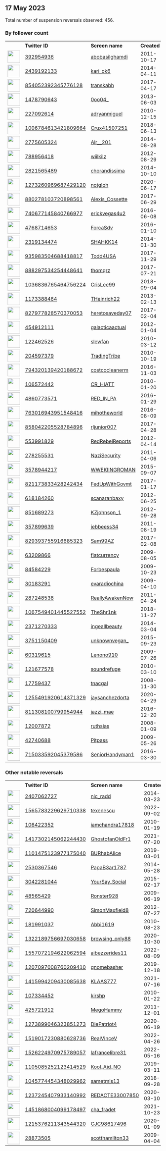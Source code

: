 
## 17 May 2023
Total number of suspension reversals observed: 456.

### By follower count
<table><tr><th></th><th align="left">Twitter ID</th><th align="left">Screen name</th>
<th align="left">Created</th><th align="left">Status</th><th align="left">Suspended</th><th align="left">Followers</th>
<tr><td><a href="https://pbs.twimg.com/profile_images/1562646450064003072/IdUxk8e-_normal.jpg"><img src="https://pbs.twimg.com/profile_images/1562646450064003072/IdUxk8e-_normal.jpg" width="40px" height="40px" align="center"/></a></td><td><a href="https://twitter.com/intent/user?user_id=392954936">392954936</a></td><td><a href="https://twitter.com/abobasilghamdi">abobasilghamdi</a></td><td>2011-10-17</td><td align="center"></td><td>2023-02-27</td><td>435499</td></tr>
<tr><td><a href="https://pbs.twimg.com/profile_images/1364049494204153859/j2C4GWmc_normal.jpg"><img src="https://pbs.twimg.com/profile_images/1364049494204153859/j2C4GWmc_normal.jpg" width="40px" height="40px" align="center"/></a></td><td><a href="https://twitter.com/intent/user?user_id=2439192133">2439192133</a></td><td><a href="https://twitter.com/kari_ok6">kari_ok6</a></td><td>2014-04-11</td><td align="center"></td><td></td><td>403615</td></tr>
<tr><td><a href="https://pbs.twimg.com/profile_images/1193894695887351808/dS5POkBy_normal.jpg"><img src="https://pbs.twimg.com/profile_images/1193894695887351808/dS5POkBy_normal.jpg" width="40px" height="40px" align="center"/></a></td><td><a href="https://twitter.com/intent/user?user_id=854052392345776128">854052392345776128</a></td><td><a href="https://twitter.com/transkabh">transkabh</a></td><td>2017-04-17</td><td align="center"></td><td>2023-01-19</td><td>217184</td></tr>
<tr><td><a href="https://pbs.twimg.com/profile_images/1395726743466651655/6Mi-Q-fE_normal.jpg"><img src="https://pbs.twimg.com/profile_images/1395726743466651655/6Mi-Q-fE_normal.jpg" width="40px" height="40px" align="center"/></a></td><td><a href="https://twitter.com/intent/user?user_id=1478790643">1478790643</a></td><td><a href="https://twitter.com/0oo04_">0oo04_</a></td><td>2013-06-03</td><td align="center"></td><td>2023-01-15</td><td>184394</td></tr>
<tr><td><a href="https://pbs.twimg.com/profile_images/929874543451279361/U9KKvfZo_normal.jpg"><img src="https://pbs.twimg.com/profile_images/929874543451279361/U9KKvfZo_normal.jpg" width="40px" height="40px" align="center"/></a></td><td><a href="https://twitter.com/intent/user?user_id=227092614">227092614</a></td><td><a href="https://twitter.com/adryanmiguel">adryanmiguel</a></td><td>2010-12-15</td><td align="center"></td><td>2022-08-30</td><td>95532</td></tr>
<tr><td><a href="https://pbs.twimg.com/profile_images/1659243742681759746/r3y7b2iu_normal.jpg"><img src="https://pbs.twimg.com/profile_images/1659243742681759746/r3y7b2iu_normal.jpg" width="40px" height="40px" align="center"/></a></td><td><a href="https://twitter.com/intent/user?user_id=1006784613421809664">1006784613421809664</a></td><td><a href="https://twitter.com/Crux41507251">Crux41507251</a></td><td>2018-06-13</td><td align="center"></td><td></td><td>83803</td></tr>
<tr><td><a href="https://pbs.twimg.com/profile_images/1619742164103172096/_narHQkz_normal.jpg"><img src="https://pbs.twimg.com/profile_images/1619742164103172096/_narHQkz_normal.jpg" width="40px" height="40px" align="center"/></a></td><td><a href="https://twitter.com/intent/user?user_id=2775605324">2775605324</a></td><td><a href="https://twitter.com/Alr__201">Alr__201</a></td><td>2014-08-28</td><td align="center"></td><td>2022-12-11</td><td>83721</td></tr>
<tr><td><a href="https://pbs.twimg.com/profile_images/1668729171470630915/UKxa85j0_normal.jpg"><img src="https://pbs.twimg.com/profile_images/1668729171470630915/UKxa85j0_normal.jpg" width="40px" height="40px" align="center"/></a></td><td><a href="https://twitter.com/intent/user?user_id=788956418">788956418</a></td><td><a href="https://twitter.com/wiilkilz">wiilkilz</a></td><td>2012-08-29</td><td align="center"></td><td></td><td>74987</td></tr>
<tr><td><a href="https://pbs.twimg.com/profile_images/1377657064332353537/DuhYhlj2_normal.jpg"><img src="https://pbs.twimg.com/profile_images/1377657064332353537/DuhYhlj2_normal.jpg" width="40px" height="40px" align="center"/></a></td><td><a href="https://twitter.com/intent/user?user_id=2821565489">2821565489</a></td><td><a href="https://twitter.com/chorandissima">chorandissima</a></td><td>2014-10-10</td><td align="center"></td><td></td><td>65802</td></tr>
<tr><td><a href="https://pbs.twimg.com/profile_images/1644906136087166976/3uMchbUK_normal.jpg"><img src="https://pbs.twimg.com/profile_images/1644906136087166976/3uMchbUK_normal.jpg" width="40px" height="40px" align="center"/></a></td><td><a href="https://twitter.com/intent/user?user_id=1273260969687429120">1273260969687429120</a></td><td><a href="https://twitter.com/notgloh">notgloh</a></td><td>2020-06-17</td><td align="center"></td><td></td><td>62961</td></tr>
<tr><td><a href="https://pbs.twimg.com/profile_images/1232716319897915395/mLEEG5U0_normal.jpg"><img src="https://pbs.twimg.com/profile_images/1232716319897915395/mLEEG5U0_normal.jpg" width="40px" height="40px" align="center"/></a></td><td><a href="https://twitter.com/intent/user?user_id=880278103720898561">880278103720898561</a></td><td><a href="https://twitter.com/Alexis_Cossette">Alexis_Cossette</a></td><td>2017-06-29</td><td align="center"></td><td></td><td>60541</td></tr>
<tr><td><a href="https://pbs.twimg.com/profile_images/1602968819479314432/OZ8RZePD_normal.jpg"><img src="https://pbs.twimg.com/profile_images/1602968819479314432/OZ8RZePD_normal.jpg" width="40px" height="40px" align="center"/></a></td><td><a href="https://twitter.com/intent/user?user_id=740677145840766977">740677145840766977</a></td><td><a href="https://twitter.com/erickvegas4u2">erickvegas4u2</a></td><td>2016-06-08</td><td align="center"></td><td>2023-02-03</td><td>54327</td></tr>
<tr><td><a href="https://pbs.twimg.com/profile_images/960202374873796608/cHVL9DRZ_normal.jpg"><img src="https://pbs.twimg.com/profile_images/960202374873796608/cHVL9DRZ_normal.jpg" width="40px" height="40px" align="center"/></a></td><td><a href="https://twitter.com/intent/user?user_id=4768714653">4768714653</a></td><td><a href="https://twitter.com/ForcaSdv">ForcaSdv</a></td><td>2016-01-10</td><td align="center"></td><td>2022-09-20</td><td>51067</td></tr>
<tr><td><a href="https://pbs.twimg.com/profile_images/1668510924699779073/FwC5i_Jx_normal.jpg"><img src="https://pbs.twimg.com/profile_images/1668510924699779073/FwC5i_Jx_normal.jpg" width="40px" height="40px" align="center"/></a></td><td><a href="https://twitter.com/intent/user?user_id=2319134474">2319134474</a></td><td><a href="https://twitter.com/SHAHKK14">SHAHKK14</a></td><td>2014-01-30</td><td align="center"></td><td>2022-10-27</td><td>46868</td></tr>
<tr><td><a href="https://pbs.twimg.com/profile_images/1658958004367097865/hfakAvUO_normal.jpg"><img src="https://pbs.twimg.com/profile_images/1658958004367097865/hfakAvUO_normal.jpg" width="40px" height="40px" align="center"/></a></td><td><a href="https://twitter.com/intent/user?user_id=935983504688418817">935983504688418817</a></td><td><a href="https://twitter.com/Todd4USA">Todd4USA</a></td><td>2017-11-29</td><td align="center"></td><td></td><td>40120</td></tr>
<tr><td><a href="https://pbs.twimg.com/profile_images/1669068221490647040/PPobLB9k_normal.jpg"><img src="https://pbs.twimg.com/profile_images/1669068221490647040/PPobLB9k_normal.jpg" width="40px" height="40px" align="center"/></a></td><td><a href="https://twitter.com/intent/user?user_id=888297534254448641">888297534254448641</a></td><td><a href="https://twitter.com/thomqrz">thomqrz</a></td><td>2017-07-21</td><td align="center"></td><td>2022-11-22</td><td>39529</td></tr>
<tr><td><a href="https://pbs.twimg.com/profile_images/1391199416586063873/0AUjVKzm_normal.jpg"><img src="https://pbs.twimg.com/profile_images/1391199416586063873/0AUjVKzm_normal.jpg" width="40px" height="40px" align="center"/></a></td><td><a href="https://twitter.com/intent/user?user_id=1036836765464756224">1036836765464756224</a></td><td><a href="https://twitter.com/CrisLee99">CrisLee99</a></td><td>2018-09-04</td><td align="center"></td><td>2023-03-21</td><td>36693</td></tr>
<tr><td><a href="https://pbs.twimg.com/profile_images/784737657477820416/XmhYRhsx_normal.jpg"><img src="https://pbs.twimg.com/profile_images/784737657477820416/XmhYRhsx_normal.jpg" width="40px" height="40px" align="center"/></a></td><td><a href="https://twitter.com/intent/user?user_id=1173388464">1173388464</a></td><td><a href="https://twitter.com/THeinrich22">THeinrich22</a></td><td>2013-02-13</td><td align="center"></td><td></td><td>33903</td></tr>
<tr><td><a href="https://pbs.twimg.com/profile_images/968558025807138817/3tRLfi6m_normal.jpg"><img src="https://pbs.twimg.com/profile_images/968558025807138817/3tRLfi6m_normal.jpg" width="40px" height="40px" align="center"/></a></td><td><a href="https://twitter.com/intent/user?user_id=827977828570370053">827977828570370053</a></td><td><a href="https://twitter.com/heretosaveday07">heretosaveday07</a></td><td>2017-02-04</td><td align="center"></td><td></td><td>32104</td></tr>
<tr><td><a href="https://pbs.twimg.com/profile_images/1282690700681912321/siEnh17x_normal.jpg"><img src="https://pbs.twimg.com/profile_images/1282690700681912321/siEnh17x_normal.jpg" width="40px" height="40px" align="center"/></a></td><td><a href="https://twitter.com/intent/user?user_id=454912111">454912111</a></td><td><a href="https://twitter.com/galacticaactual">galacticaactual</a></td><td>2012-01-04</td><td align="center"></td><td></td><td>31198</td></tr>
<tr><td><a href="https://pbs.twimg.com/profile_images/947750141255213056/5Rg9HZFJ_normal.jpg"><img src="https://pbs.twimg.com/profile_images/947750141255213056/5Rg9HZFJ_normal.jpg" width="40px" height="40px" align="center"/></a></td><td><a href="https://twitter.com/intent/user?user_id=122462526">122462526</a></td><td><a href="https://twitter.com/slewfan">slewfan</a></td><td>2010-03-12</td><td align="center"></td><td></td><td>28969</td></tr>
<tr><td><a href="https://pbs.twimg.com/profile_images/1170892363/tt_red_t_normal.GIF"><img src="https://pbs.twimg.com/profile_images/1170892363/tt_red_t_normal.GIF" width="40px" height="40px" align="center"/></a></td><td><a href="https://twitter.com/intent/user?user_id=204597379">204597379</a></td><td><a href="https://twitter.com/TradingTribe">TradingTribe</a></td><td>2010-10-19</td><td align="center"></td><td>2023-01-24</td><td>27920</td></tr>
<tr><td><a href="https://pbs.twimg.com/profile_images/1588475941595979776/LjhT4zJP_normal.jpg"><img src="https://pbs.twimg.com/profile_images/1588475941595979776/LjhT4zJP_normal.jpg" width="40px" height="40px" align="center"/></a></td><td><a href="https://twitter.com/intent/user?user_id=794320139420188672">794320139420188672</a></td><td><a href="https://twitter.com/costcocleanerm">costcocleanerm</a></td><td>2016-11-03</td><td align="center"></td><td>2023-03-18</td><td>24564</td></tr>
<tr><td><a href="https://pbs.twimg.com/profile_images/1336892662360707073/xq4IOtNG_normal.jpg"><img src="https://pbs.twimg.com/profile_images/1336892662360707073/xq4IOtNG_normal.jpg" width="40px" height="40px" align="center"/></a></td><td><a href="https://twitter.com/intent/user?user_id=106572442">106572442</a></td><td><a href="https://twitter.com/CR_HIATT">CR_HIATT</a></td><td>2010-01-20</td><td align="center"></td><td></td><td>23119</td></tr>
<tr><td><a href="https://pbs.twimg.com/profile_images/1343392199438979072/AAKBQy_f_normal.jpg"><img src="https://pbs.twimg.com/profile_images/1343392199438979072/AAKBQy_f_normal.jpg" width="40px" height="40px" align="center"/></a></td><td><a href="https://twitter.com/intent/user?user_id=4860773571">4860773571</a></td><td><a href="https://twitter.com/RED_IN_PA">RED_IN_PA</a></td><td>2016-01-29</td><td align="center"></td><td></td><td>21566</td></tr>
<tr><td><a href="https://pbs.twimg.com/profile_images/763340354636644352/_j7cpSVa_normal.jpg"><img src="https://pbs.twimg.com/profile_images/763340354636644352/_j7cpSVa_normal.jpg" width="40px" height="40px" align="center"/></a></td><td><a href="https://twitter.com/intent/user?user_id=763016943951548416">763016943951548416</a></td><td><a href="https://twitter.com/mihotheworld">mihotheworld</a></td><td>2016-08-09</td><td align="center"></td><td>2023-01-07</td><td>21250</td></tr>
<tr><td><a href="https://pbs.twimg.com/profile_images/1658859437388382208/_GB0OCRq_normal.jpg"><img src="https://pbs.twimg.com/profile_images/1658859437388382208/_GB0OCRq_normal.jpg" width="40px" height="40px" align="center"/></a></td><td><a href="https://twitter.com/intent/user?user_id=858042205528784896">858042205528784896</a></td><td><a href="https://twitter.com/rljunior007">rljunior007</a></td><td>2017-04-28</td><td align="center"></td><td></td><td>20815</td></tr>
<tr><td><a href="https://pbs.twimg.com/profile_images/1659809790049280001/WAaKb3II_normal.jpg"><img src="https://pbs.twimg.com/profile_images/1659809790049280001/WAaKb3II_normal.jpg" width="40px" height="40px" align="center"/></a></td><td><a href="https://twitter.com/intent/user?user_id=553991829">553991829</a></td><td><a href="https://twitter.com/RedRebelReports">RedRebelReports</a></td><td>2012-04-14</td><td align="center"></td><td></td><td>19259</td></tr>
<tr><td><a href="https://pbs.twimg.com/profile_images/1657019874638704640/CW7u0m4k_normal.jpg"><img src="https://pbs.twimg.com/profile_images/1657019874638704640/CW7u0m4k_normal.jpg" width="40px" height="40px" align="center"/></a></td><td><a href="https://twitter.com/intent/user?user_id=278255531">278255531</a></td><td><a href="https://twitter.com/NaziSecurity">NaziSecurity</a></td><td>2011-04-06</td><td align="center"></td><td></td><td>18990</td></tr>
<tr><td><a href="https://pbs.twimg.com/profile_images/1510832852870438916/9wbkJwcU_normal.jpg"><img src="https://pbs.twimg.com/profile_images/1510832852870438916/9wbkJwcU_normal.jpg" width="40px" height="40px" align="center"/></a></td><td><a href="https://twitter.com/intent/user?user_id=3578944217">3578944217</a></td><td><a href="https://twitter.com/WWEKIINGROMAN">WWEKIINGROMAN</a></td><td>2015-09-07</td><td align="center"></td><td>2022-11-22</td><td>17641</td></tr>
<tr><td><a href="https://pbs.twimg.com/profile_images/1331066010980511746/mZUHkJt8_normal.jpg"><img src="https://pbs.twimg.com/profile_images/1331066010980511746/mZUHkJt8_normal.jpg" width="40px" height="40px" align="center"/></a></td><td><a href="https://twitter.com/intent/user?user_id=821173833428242434">821173833428242434</a></td><td><a href="https://twitter.com/FedUpWithGovmt">FedUpWithGovmt</a></td><td>2017-01-17</td><td align="center"></td><td></td><td>17025</td></tr>
<tr><td><a href="https://pbs.twimg.com/profile_images/1426995786890481667/JWgZ8Ekw_normal.jpg"><img src="https://pbs.twimg.com/profile_images/1426995786890481667/JWgZ8Ekw_normal.jpg" width="40px" height="40px" align="center"/></a></td><td><a href="https://twitter.com/intent/user?user_id=618184260">618184260</a></td><td><a href="https://twitter.com/scanaranbaxy">scanaranbaxy</a></td><td>2012-06-25</td><td align="center"></td><td>2023-01-12</td><td>15892</td></tr>
<tr><td><a href="https://pbs.twimg.com/profile_images/651795035973881856/GZGDx66J_normal.jpg"><img src="https://pbs.twimg.com/profile_images/651795035973881856/GZGDx66J_normal.jpg" width="40px" height="40px" align="center"/></a></td><td><a href="https://twitter.com/intent/user?user_id=851689273">851689273</a></td><td><a href="https://twitter.com/KZjohnson_1">KZjohnson_1</a></td><td>2012-09-28</td><td align="center"></td><td></td><td>15801</td></tr>
<tr><td><a href="https://pbs.twimg.com/profile_images/1226914191455531008/O68b8MkY_normal.jpg"><img src="https://pbs.twimg.com/profile_images/1226914191455531008/O68b8MkY_normal.jpg" width="40px" height="40px" align="center"/></a></td><td><a href="https://twitter.com/intent/user?user_id=357899639">357899639</a></td><td><a href="https://twitter.com/jebbeess34">jebbeess34</a></td><td>2011-08-19</td><td align="center"></td><td></td><td>13253</td></tr>
<tr><td><a href="https://pbs.twimg.com/profile_images/1338491641699704833/DMlVZQSu_normal.jpg"><img src="https://pbs.twimg.com/profile_images/1338491641699704833/DMlVZQSu_normal.jpg" width="40px" height="40px" align="center"/></a></td><td><a href="https://twitter.com/intent/user?user_id=829393755916685323">829393755916685323</a></td><td><a href="https://twitter.com/Sam99AZ">Sam99AZ</a></td><td>2017-02-08</td><td align="center"></td><td></td><td>12579</td></tr>
<tr><td><a href="https://pbs.twimg.com/profile_images/972138977/american-dollar-toilet-paper_normal.jpg"><img src="https://pbs.twimg.com/profile_images/972138977/american-dollar-toilet-paper_normal.jpg" width="40px" height="40px" align="center"/></a></td><td><a href="https://twitter.com/intent/user?user_id=63209866">63209866</a></td><td><a href="https://twitter.com/fiatcurrency">fiatcurrency</a></td><td>2009-08-05</td><td align="center"></td><td>2022-05-13</td><td>12260</td></tr>
<tr><td><a href="https://pbs.twimg.com/profile_images/1310008484402999296/VByPCNDD_normal.jpg"><img src="https://pbs.twimg.com/profile_images/1310008484402999296/VByPCNDD_normal.jpg" width="40px" height="40px" align="center"/></a></td><td><a href="https://twitter.com/intent/user?user_id=84584229">84584229</a></td><td><a href="https://twitter.com/Forbespaula">Forbespaula</a></td><td>2009-10-23</td><td align="center"></td><td></td><td>11813</td></tr>
<tr><td><a href="https://pbs.twimg.com/profile_images/688671221047660544/lQIbBJWt_normal.jpg"><img src="https://pbs.twimg.com/profile_images/688671221047660544/lQIbBJWt_normal.jpg" width="40px" height="40px" align="center"/></a></td><td><a href="https://twitter.com/intent/user?user_id=30183291">30183291</a></td><td><a href="https://twitter.com/evaradiochina">evaradiochina</a></td><td>2009-04-10</td><td align="center"></td><td>2023-01-07</td><td>11473</td></tr>
<tr><td><a href="https://pbs.twimg.com/profile_images/1078644314262056961/3j4jRxl-_normal.jpg"><img src="https://pbs.twimg.com/profile_images/1078644314262056961/3j4jRxl-_normal.jpg" width="40px" height="40px" align="center"/></a></td><td><a href="https://twitter.com/intent/user?user_id=287248538">287248538</a></td><td><a href="https://twitter.com/ReallyAwakenNow">ReallyAwakenNow</a></td><td>2011-04-24</td><td align="center"></td><td></td><td>11103</td></tr>
<tr><td><a href="https://pbs.twimg.com/profile_images/1109929472810205185/tloLWFVN_normal.jpg"><img src="https://pbs.twimg.com/profile_images/1109929472810205185/tloLWFVN_normal.jpg" width="40px" height="40px" align="center"/></a></td><td><a href="https://twitter.com/intent/user?user_id=1067549401445527552">1067549401445527552</a></td><td><a href="https://twitter.com/TheShr1nk">TheShr1nk</a></td><td>2018-11-27</td><td align="center"></td><td>2022-09-26</td><td>11097</td></tr>
<tr><td><a href="https://pbs.twimg.com/profile_images/1673203312475381761/-UEOQBJR_normal.jpg"><img src="https://pbs.twimg.com/profile_images/1673203312475381761/-UEOQBJR_normal.jpg" width="40px" height="40px" align="center"/></a></td><td><a href="https://twitter.com/intent/user?user_id=2371270333">2371270333</a></td><td><a href="https://twitter.com/ingeallbeauty">ingeallbeauty</a></td><td>2014-03-04</td><td align="center"></td><td>2022-03-13</td><td>10811</td></tr>
<tr><td><a href="https://pbs.twimg.com/profile_images/1358834495630290945/TwvmgAGf_normal.jpg"><img src="https://pbs.twimg.com/profile_images/1358834495630290945/TwvmgAGf_normal.jpg" width="40px" height="40px" align="center"/></a></td><td><a href="https://twitter.com/intent/user?user_id=3751150409">3751150409</a></td><td><a href="https://twitter.com/unknownvegan_">unknownvegan_</a></td><td>2015-09-23</td><td align="center"></td><td></td><td>10761</td></tr>
<tr><td><a href="https://pbs.twimg.com/profile_images/1237447830261940224/XrrrqGAs_normal.jpg"><img src="https://pbs.twimg.com/profile_images/1237447830261940224/XrrrqGAs_normal.jpg" width="40px" height="40px" align="center"/></a></td><td><a href="https://twitter.com/intent/user?user_id=60319615">60319615</a></td><td><a href="https://twitter.com/Lenono910">Lenono910</a></td><td>2009-07-26</td><td align="center"></td><td></td><td>10109</td></tr>
<tr><td><a href="https://pbs.twimg.com/profile_images/1648673287499665412/FtyTU_XU_normal.jpg"><img src="https://pbs.twimg.com/profile_images/1648673287499665412/FtyTU_XU_normal.jpg" width="40px" height="40px" align="center"/></a></td><td><a href="https://twitter.com/intent/user?user_id=121677578">121677578</a></td><td><a href="https://twitter.com/soundrefuge">soundrefuge</a></td><td>2010-03-10</td><td align="center"></td><td>2023-03-31</td><td>9520</td></tr>
<tr><td><a href="https://pbs.twimg.com/profile_images/524594298361102336/thTUb9fB_normal.jpeg"><img src="https://pbs.twimg.com/profile_images/524594298361102336/thTUb9fB_normal.jpeg" width="40px" height="40px" align="center"/></a></td><td><a href="https://twitter.com/intent/user?user_id=17759437">17759437</a></td><td><a href="https://twitter.com/tnacgal">tnacgal</a></td><td>2008-11-30</td><td align="center"></td><td></td><td>9453</td></tr>
<tr><td><a href="https://pbs.twimg.com/profile_images/1266740917668663301/HqiDPg-U_normal.jpg"><img src="https://pbs.twimg.com/profile_images/1266740917668663301/HqiDPg-U_normal.jpg" width="40px" height="40px" align="center"/></a></td><td><a href="https://twitter.com/intent/user?user_id=1255491920614371329">1255491920614371329</a></td><td><a href="https://twitter.com/jaysanchezdorta">jaysanchezdorta</a></td><td>2020-04-29</td><td align="center"></td><td>2022-03-28</td><td>9328</td></tr>
<tr><td><a href="https://pbs.twimg.com/profile_images/1336125780070297600/0v0cdt6A_normal.jpg"><img src="https://pbs.twimg.com/profile_images/1336125780070297600/0v0cdt6A_normal.jpg" width="40px" height="40px" align="center"/></a></td><td><a href="https://twitter.com/intent/user?user_id=811308100799954944">811308100799954944</a></td><td><a href="https://twitter.com/jazzi_mae">jazzi_mae</a></td><td>2016-12-20</td><td align="center"></td><td></td><td>9265</td></tr>
<tr><td><a href="https://pbs.twimg.com/profile_images/1194042152105299970/AseBiNUt_normal.jpg"><img src="https://pbs.twimg.com/profile_images/1194042152105299970/AseBiNUt_normal.jpg" width="40px" height="40px" align="center"/></a></td><td><a href="https://twitter.com/intent/user?user_id=12007872">12007872</a></td><td><a href="https://twitter.com/ruthsias">ruthsias</a></td><td>2008-01-09</td><td align="center"></td><td></td><td>8876</td></tr>
<tr><td><a href="https://pbs.twimg.com/profile_images/1325240702108803072/uU8O4_Ph_normal.jpg"><img src="https://pbs.twimg.com/profile_images/1325240702108803072/uU8O4_Ph_normal.jpg" width="40px" height="40px" align="center"/></a></td><td><a href="https://twitter.com/intent/user?user_id=42740688">42740688</a></td><td><a href="https://twitter.com/Pitpass">Pitpass</a></td><td>2009-05-26</td><td align="center"></td><td></td><td>8718</td></tr>
<tr><td><a href="https://pbs.twimg.com/profile_images/715034622166433792/U282Cuhi_normal.jpg"><img src="https://pbs.twimg.com/profile_images/715034622166433792/U282Cuhi_normal.jpg" width="40px" height="40px" align="center"/></a></td><td><a href="https://twitter.com/intent/user?user_id=715033592045379586">715033592045379586</a></td><td><a href="https://twitter.com/SeniorHandyman1">SeniorHandyman1</a></td><td>2016-03-30</td><td align="center"></td><td></td><td>8656</td></tr>
</table>

### Other notable reversals
<table><tr><th></th><th align="left">Twitter ID</th><th align="left">Screen name</th>
<th align="left">Created</th><th align="left">Status</th><th align="left">Suspended</th><th align="left">Followers</th>
<tr><td><a href="https://pbs.twimg.com/profile_images/1657515253087842311/1bc-7p9P_normal.jpg"><img src="https://pbs.twimg.com/profile_images/1657515253087842311/1bc-7p9P_normal.jpg" width="40px" height="40px" align="center"/></a></td><td><a href="https://twitter.com/intent/user?user_id=2407062727">2407062727</a></td><td><a href="https://twitter.com/nic_radd">nic_radd</a></td><td>2014-03-23</td><td align="center"></td><td>2023-05-15</td><td>2365</td></tr>
<tr><td><a href="https://pbs.twimg.com/profile_images/1670897510867402755/qjS0j1ia_normal.jpg"><img src="https://pbs.twimg.com/profile_images/1670897510867402755/qjS0j1ia_normal.jpg" width="40px" height="40px" align="center"/></a></td><td><a href="https://twitter.com/intent/user?user_id=1565783229629710338">1565783229629710338</a></td><td><a href="https://twitter.com/texenescu">texenescu</a></td><td>2022-09-02</td><td align="center"></td><td>2023-05-16</td><td>378</td></tr>
<tr><td><a href="https://pbs.twimg.com/profile_images/1509478996202848260/p3aZqbid_normal.jpg"><img src="https://pbs.twimg.com/profile_images/1509478996202848260/p3aZqbid_normal.jpg" width="40px" height="40px" align="center"/></a></td><td><a href="https://twitter.com/intent/user?user_id=106422352">106422352</a></td><td><a href="https://twitter.com/iamchandra17818">iamchandra17818</a></td><td>2010-01-19</td><td align="center"></td><td>2022-12-03</td><td>138</td></tr>
<tr><td><a href="https://pbs.twimg.com/profile_images/1658685586750988288/X9ZiDscP_normal.jpg"><img src="https://pbs.twimg.com/profile_images/1658685586750988288/X9ZiDscP_normal.jpg" width="40px" height="40px" align="center"/></a></td><td><a href="https://twitter.com/intent/user?user_id=1417302145062244430">1417302145062244430</a></td><td><a href="https://twitter.com/GhostofanOldFr1">GhostofanOldFr1</a></td><td>2021-07-20</td><td align="center"></td><td>2022-11-23</td><td>1352</td></tr>
<tr><td><a href="https://pbs.twimg.com/profile_images/1519051980332797952/UeHzI7LR_normal.jpg"><img src="https://pbs.twimg.com/profile_images/1519051980332797952/UeHzI7LR_normal.jpg" width="40px" height="40px" align="center"/></a></td><td><a href="https://twitter.com/intent/user?user_id=1101475123977175040">1101475123977175040</a></td><td><a href="https://twitter.com/BURhabAlice">BURhabAlice</a></td><td>2019-03-01</td><td align="center"></td><td>2022-10-30</td><td>495</td></tr>
<tr><td><a href="https://pbs.twimg.com/profile_images/1643281487578517506/6O9OIerL_normal.jpg"><img src="https://pbs.twimg.com/profile_images/1643281487578517506/6O9OIerL_normal.jpg" width="40px" height="40px" align="center"/></a></td><td><a href="https://twitter.com/intent/user?user_id=2530367546">2530367546</a></td><td><a href="https://twitter.com/PapaB3ar1787">PapaB3ar1787</a></td><td>2014-05-28</td><td align="center"></td><td>2023-05-04</td><td>4898</td></tr>
<tr><td><a href="https://pbs.twimg.com/profile_images/1604897475516633095/fp-bpuOZ_normal.jpg"><img src="https://pbs.twimg.com/profile_images/1604897475516633095/fp-bpuOZ_normal.jpg" width="40px" height="40px" align="center"/></a></td><td><a href="https://twitter.com/intent/user?user_id=3042281044">3042281044</a></td><td><a href="https://twitter.com/YourSay_Social">YourSay_Social</a></td><td>2015-02-17</td><td align="center"></td><td>2023-05-03</td><td>2557</td></tr>
<tr><td><a href="https://pbs.twimg.com/profile_images/1658438029906784259/R1mANWb2_normal.jpg"><img src="https://pbs.twimg.com/profile_images/1658438029906784259/R1mANWb2_normal.jpg" width="40px" height="40px" align="center"/></a></td><td><a href="https://twitter.com/intent/user?user_id=48565429">48565429</a></td><td><a href="https://twitter.com/Ronster928">Ronster928</a></td><td>2009-06-19</td><td align="center"></td><td>2022-12-18</td><td>814</td></tr>
<tr><td><a href="https://pbs.twimg.com/profile_images/1655027388063817729/yzPhJk5s_normal.jpg"><img src="https://pbs.twimg.com/profile_images/1655027388063817729/yzPhJk5s_normal.jpg" width="40px" height="40px" align="center"/></a></td><td><a href="https://twitter.com/intent/user?user_id=720644990">720644990</a></td><td><a href="https://twitter.com/SimonMaxfield8">SimonMaxfield8</a></td><td>2012-07-27</td><td align="center"></td><td>2023-05-05</td><td>633</td></tr>
<tr><td><a href="https://pbs.twimg.com/profile_images/1344756112797675520/xFnCLqyC_normal.jpg"><img src="https://pbs.twimg.com/profile_images/1344756112797675520/xFnCLqyC_normal.jpg" width="40px" height="40px" align="center"/></a></td><td><a href="https://twitter.com/intent/user?user_id=181991037">181991037</a></td><td><a href="https://twitter.com/Abbi1619">Abbi1619</a></td><td>2010-08-23</td><td align="center"></td><td>2023-05-08</td><td>305</td></tr>
<tr><td><a href="https://abs.twimg.com/sticky/default_profile_images/default_profile_normal.png"><img src="https://abs.twimg.com/sticky/default_profile_images/default_profile_normal.png" width="40px" height="40px" align="center"/></a></td><td><a href="https://twitter.com/intent/user?user_id=1322189756697030658">1322189756697030658</a></td><td><a href="https://twitter.com/browsing_only88">browsing_only88</a></td><td>2020-10-30</td><td align="center"></td><td>2022-06-26</td><td>65</td></tr>
<tr><td><a href="https://pbs.twimg.com/profile_images/1557073398668431361/NU4wH34U_normal.jpg"><img src="https://pbs.twimg.com/profile_images/1557073398668431361/NU4wH34U_normal.jpg" width="40px" height="40px" align="center"/></a></td><td><a href="https://twitter.com/intent/user?user_id=1557072194622062594">1557072194622062594</a></td><td><a href="https://twitter.com/aibezzerides11">aibezzerides11</a></td><td>2022-08-09</td><td align="center"></td><td>2022-12-16</td><td>138</td></tr>
<tr><td><a href="https://pbs.twimg.com/profile_images/1207097861055365120/xCvDmTkx_normal.jpg"><img src="https://pbs.twimg.com/profile_images/1207097861055365120/xCvDmTkx_normal.jpg" width="40px" height="40px" align="center"/></a></td><td><a href="https://twitter.com/intent/user?user_id=1207097008760209410">1207097008760209410</a></td><td><a href="https://twitter.com/gnomebasher">gnomebasher</a></td><td>2019-12-18</td><td align="center"></td><td>2023-04-13</td><td>11</td></tr>
<tr><td><a href="https://pbs.twimg.com/profile_images/1433786034383474699/N7CGxxQ5_normal.jpg"><img src="https://pbs.twimg.com/profile_images/1433786034383474699/N7CGxxQ5_normal.jpg" width="40px" height="40px" align="center"/></a></td><td><a href="https://twitter.com/intent/user?user_id=1415994209430085638">1415994209430085638</a></td><td><a href="https://twitter.com/KLAAS777">KLAAS777</a></td><td>2021-07-16</td><td align="center"></td><td>2022-10-12</td><td>1690</td></tr>
<tr><td><a href="https://pbs.twimg.com/profile_images/1257534341/a_15f55d80_normal.jpg"><img src="https://pbs.twimg.com/profile_images/1257534341/a_15f55d80_normal.jpg" width="40px" height="40px" align="center"/></a></td><td><a href="https://twitter.com/intent/user?user_id=107334452">107334452</a></td><td><a href="https://twitter.com/kirshp">kirshp</a></td><td>2010-01-22</td><td align="center"></td><td>2023-02-08</td><td>35</td></tr>
<tr><td><a href="https://abs.twimg.com/sticky/default_profile_images/default_profile_normal.png"><img src="https://abs.twimg.com/sticky/default_profile_images/default_profile_normal.png" width="40px" height="40px" align="center"/></a></td><td><a href="https://twitter.com/intent/user?user_id=425721912">425721912</a></td><td><a href="https://twitter.com/MegoHammy">MegoHammy</a></td><td>2011-12-01</td><td align="center"></td><td>2023-04-01</td><td>7</td></tr>
<tr><td><a href="https://pbs.twimg.com/profile_images/1554375150711324673/DxfALu5J_normal.jpg"><img src="https://pbs.twimg.com/profile_images/1554375150711324673/DxfALu5J_normal.jpg" width="40px" height="40px" align="center"/></a></td><td><a href="https://twitter.com/intent/user?user_id=1273899046323851273">1273899046323851273</a></td><td><a href="https://twitter.com/DiePatriot4">DiePatriot4</a></td><td>2020-06-19</td><td align="center">🚫</td><td>2022-12-07</td><td>1693</td></tr>
<tr><td><a href="https://pbs.twimg.com/profile_images/1519017326523437057/kRHUZJ9d_normal.jpg"><img src="https://pbs.twimg.com/profile_images/1519017326523437057/kRHUZJ9d_normal.jpg" width="40px" height="40px" align="center"/></a></td><td><a href="https://twitter.com/intent/user?user_id=1519017230880628736">1519017230880628736</a></td><td><a href="https://twitter.com/RealVinceV">RealVinceV</a></td><td>2022-04-26</td><td align="center"></td><td>2022-12-13</td><td>34</td></tr>
<tr><td><a href="https://pbs.twimg.com/profile_images/1673361579268612096/sU2nglFG_normal.jpg"><img src="https://pbs.twimg.com/profile_images/1673361579268612096/sU2nglFG_normal.jpg" width="40px" height="40px" align="center"/></a></td><td><a href="https://twitter.com/intent/user?user_id=1526224970975789057">1526224970975789057</a></td><td><a href="https://twitter.com/lafrancelibre31">lafrancelibre31</a></td><td>2022-05-16</td><td align="center"></td><td>2023-04-30</td><td>3021</td></tr>
<tr><td><a href="https://pbs.twimg.com/profile_images/1473322187356610570/2mjG9Pn0_normal.jpg"><img src="https://pbs.twimg.com/profile_images/1473322187356610570/2mjG9Pn0_normal.jpg" width="40px" height="40px" align="center"/></a></td><td><a href="https://twitter.com/intent/user?user_id=1105085252123414529">1105085252123414529</a></td><td><a href="https://twitter.com/Kool_Aid_NO">Kool_Aid_NO</a></td><td>2019-03-11</td><td align="center"></td><td>2022-11-12</td><td>179</td></tr>
<tr><td><a href="https://pbs.twimg.com/profile_images/1577783789048168449/Xe3iJMAd_normal.jpg"><img src="https://pbs.twimg.com/profile_images/1577783789048168449/Xe3iJMAd_normal.jpg" width="40px" height="40px" align="center"/></a></td><td><a href="https://twitter.com/intent/user?user_id=1045774454348029962">1045774454348029962</a></td><td><a href="https://twitter.com/sametmis13">sametmis13</a></td><td>2018-09-28</td><td align="center"></td><td>2022-12-04</td><td>71</td></tr>
<tr><td><a href="https://pbs.twimg.com/profile_images/1353519398485680128/KYhtx6zQ_normal.jpg"><img src="https://pbs.twimg.com/profile_images/1353519398485680128/KYhtx6zQ_normal.jpg" width="40px" height="40px" align="center"/></a></td><td><a href="https://twitter.com/intent/user?user_id=1237245407933140992">1237245407933140992</a></td><td><a href="https://twitter.com/REDACTE33007850">REDACTE33007850</a></td><td>2020-03-10</td><td align="center">🚫</td><td>2022-11-22</td><td>178</td></tr>
<tr><td><a href="https://pbs.twimg.com/profile_images/1647492669499752448/ntMLRbMd_normal.jpg"><img src="https://pbs.twimg.com/profile_images/1647492669499752448/ntMLRbMd_normal.jpg" width="40px" height="40px" align="center"/></a></td><td><a href="https://twitter.com/intent/user?user_id=1451868004099178497">1451868004099178497</a></td><td><a href="https://twitter.com/cha_fradet">cha_fradet</a></td><td>2021-10-23</td><td align="center"></td><td>2023-05-13</td><td>106</td></tr>
<tr><td><a href="https://pbs.twimg.com/profile_images/1215382130882015232/hS-upuf7_normal.jpg"><img src="https://pbs.twimg.com/profile_images/1215382130882015232/hS-upuf7_normal.jpg" width="40px" height="40px" align="center"/></a></td><td><a href="https://twitter.com/intent/user?user_id=1215376211343544320">1215376211343544320</a></td><td><a href="https://twitter.com/CJC98617496">CJC98617496</a></td><td>2020-01-09</td><td align="center"></td><td>2022-10-29</td><td>1549</td></tr>
<tr><td><a href="https://abs.twimg.com/sticky/default_profile_images/default_profile_normal.png"><img src="https://abs.twimg.com/sticky/default_profile_images/default_profile_normal.png" width="40px" height="40px" align="center"/></a></td><td><a href="https://twitter.com/intent/user?user_id=28873505">28873505</a></td><td><a href="https://twitter.com/scotthamilton33">scotthamilton33</a></td><td>2009-04-04</td><td align="center"></td><td>2023-01-26</td><td>26</td></tr>
</table>
